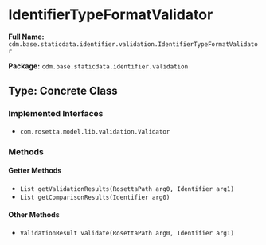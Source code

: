 # IdentifierTypeFormatValidator

**Full Name:** `cdm.base.staticdata.identifier.validation.IdentifierTypeFormatValidator`

**Package:** `cdm.base.staticdata.identifier.validation`

## Type: Concrete Class

### Implemented Interfaces

- `com.rosetta.model.lib.validation.Validator`

### Methods

#### Getter Methods

- `List getValidationResults(RosettaPath arg0, Identifier arg1)`
- `List getComparisonResults(Identifier arg0)`

#### Other Methods

- `ValidationResult validate(RosettaPath arg0, Identifier arg1)`

